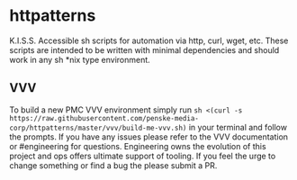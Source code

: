 # httpatterns
K.I.S.S. Accessible sh scripts for automation via http, curl, wget, etc. These scripts are intended to be written with minimal dependencies and should work in any sh *nix type environment.

## VVV
To build a new PMC VVV environment simply run `sh <(curl -s https://raw.githubusercontent.com/penske-media-corp/httpatterns/master/vvv/build-me-vvv.sh)` in your terminal and follow the prompts. If you have any issues please refer to the VVV documentation or #engineering for questions. Engineering owns the evolution of this project and ops offers ultimate support of tooling. If you feel the urge to change something or find a bug the please submit a PR.
